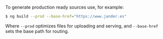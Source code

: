 To generate production ready sources use, for example:

```bash
$ ng build --prod --base-href="https://www.jander.es"
```

Where `--prod` optimizes files for uploading and serving, and `--base-href` sets the base path for routing.